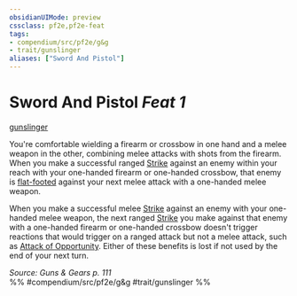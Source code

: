 ```yaml
---
obsidianUIMode: preview
cssclass: pf2e,pf2e-feat
tags:
- compendium/src/pf2e/g&g
- trait/gunslinger
aliases: ["Sword And Pistol"]
---
```

# Sword And Pistol  *Feat 1*  
[gunslinger](Reference/Rules/Traits/gunslinger-g-g.md "Gunslinger Class Trait")  


You're comfortable wielding a firearm or crossbow in one hand and a melee weapon in the other, combining melee attacks with shots from the firearm. When you make a successful ranged [Strike](strike.md) against an enemy within your reach with your one-handed firearm or one-handed crossbow, that enemy is [flat-footed](conditions.md#Flat-footed) against your next melee attack with a one-handed melee weapon.

When you make a successful melee [Strike](strike.md) against an enemy with your one-handed melee weapon, the next ranged [Strike](strike.md) you make against that enemy with a one-handed firearm or one-handed crossbow doesn't trigger reactions that would trigger on a ranged attack but not a melee attack, such as [Attack of Opportunity](Reference/Rules/Actions/attack-of-opportunity.md). Either of these benefits is lost if not used by the end of your next turn.

*Source: Guns & Gears p. 111*  
%% #compendium/src/pf2e/g&g #trait/gunslinger %%